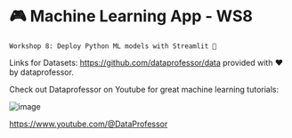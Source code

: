 # 🎮 Machine Learning App - WS8
```
Workshop 8: Deploy Python ML models with Streamlit 🥳
```
Links for Datasets: https://github.com/dataprofessor/data
provided with ♥️ by dataprofessor.

Check out Dataprofessor on Youtube for great machine learning tutorials: 

![image](https://github.com/user-attachments/assets/57c2faf6-8063-4fb1-9058-b8274defe223) 

https://www.youtube.com/@DataProfessor 
